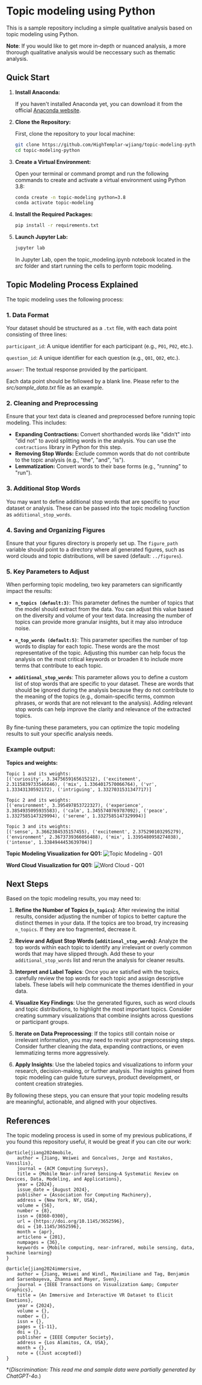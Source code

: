 # Topic modeling using Python
This is a sample repository including a simple qualitative analysis based on topic modeling using Python. 

**Note**: If you would like to get more in-depth or nuanced analysis, a more thorough qualitative analysis would be neccessary such as thematic analysis. 


## Quick Start

1. **Install Anaconda:**

   If you haven't installed Anaconda yet, you can download it from the official [Anaconda website](https://www.anaconda.com/products/distribution).

1. **Clone the Repository:**

   First, clone the repository to your local machine:
   ```bash
   git clone https://github.com/HighTemplar-wjiang/topic-modeling-python.git
   cd topic-modeling-python
   ```

1. **Create a Virtual Environment:**

   Open your terminal or command prompt and run the following commands to create and activate a virtual environment using Python 3.8:

   ```bash
   conda create -n topic-modeling python=3.8
   conda activate topic-modeling
   ```

1. **Install the Required Packages:**

   ```bash
   pip install -r requirements.txt
   ```

1. **Launch Jupyter Lab:**
   ```bash
   jupyter lab
   ```

   
   In Jupyter Lab, open the topic_modeling.ipynb notebook located in the _src_ folder and start running the cells to perform topic modeling.


## Topic Modeling Process Explained
The topic modeling uses the following process:

### 1. Data Format
Your dataset should be structured as a `.txt` file, with each data point consisting of three lines:

`participant_id`: A unique identifier for each participant (e.g., `P01`, `P02`, etc.).

`question_id`: A unique identifier for each question (e.g., `Q01`, `Q02`, etc.).

`answer`: The textual response provided by the participant.


Each data point should be followed by a blank line. Please refer to the _src/sample_data.txt_ file as an example.


### 2. Cleaning and Preprocessing
Ensure that your text data is cleaned and preprocessed before running topic modeling. This includes:
- **Expanding Contractions:** Convert shorthanded words like "didn’t" into "did not" to avoid splitting words in the analysis. You can use the `contractions` library in Python for this step.
- **Removing Stop Words:** Exclude common words that do not contribute to the topic analysis (e.g., "the", "and", "is").
- **Lemmatization:** Convert words to their base forms (e.g., "running" to "run").

### 3. Additional Stop Words
You may want to define additional stop words that are specific to your dataset or analysis. These can be passed into the topic modeling function as `additional_stop_words`.

### 4. Saving and Organizing Figures
Ensure that your figures directory is properly set up. The `figure_path` variable should point to a directory where all generated figures, such as word clouds and topic distributions, will be saved (default: `../figures`). 

### 5. Key Parameters to Adjust
When performing topic modeling, two key parameters can significantly impact the results:

- **`n_topics (default:3)`**: This parameter defines the number of topics that the model should extract from the data. You can adjust this value based on the diversity and volume of your text data. Increasing the number of topics can provide more granular insights, but it may also introduce noise.

- **`n_top_words (default:5)`**: This parameter specifies the number of top words to display for each topic. These words are the most representative of the topic. Adjusting this number can help focus the analysis on the most critical keywords or broaden it to include more terms that contribute to each topic.

- **`additional_stop_words`**: This parameter allows you to define a custom list of stop words that are specific to your dataset. These are words that should be ignored during the analysis because they do not contribute to the meaning of the topics (e.g., domain-specific terms, common phrases, or words that are not relevant to the analysis). Adding relevant stop words can help improve the clarity and relevance of the extracted topics.

By fine-tuning these parameters, you can optimize the topic modeling results to suit your specific analysis needs.

### Example output:

**Topics and weights:**

```
Topic 1 and its weights:
[('curiosity', 3.3475659165615212), ('excitement', 2.3115839733546646), ('mix', 1.3364017570066764), ('vr', 1.33343130592172), ('intriguing', 1.3327031531347717)]

Topic 2 and its weights:
[('environment', 3.395497853722327), ('experience', 3.3854935095935583), ('calm', 1.3455740769787092), ('peace', 1.3327585147329994), ('serene', 1.3327585147329994)]

Topic 3 and its weights:
[('sense', 3.3662384535157455), ('excitement', 2.375290103295279), ('environment', 2.3673739366056488), ('mix', 1.3395480958274038), ('intense', 1.3384944453639704)]
```

**Topic Modeling Visualization for Q01:**
![Topic Modeling - Q01](figures/Q01_topic_modeling.png)

**Word Cloud Visualization for Q01:**
![Word Cloud - Q01](figures/Q01_wordcloud.png)


## Next Steps
Based on the topic modeling results, you may need to:

1. **Refine the Number of Topics (`n_topics`)**: After reviewing the initial results, consider adjusting the number of topics to better capture the distinct themes in your data. If the topics are too broad, try increasing `n_topics`. If they are too fragmented, decrease it.

1. **Review and Adjust Stop Words (`additional_stop_words`)**: Analyze the top words within each topic to identify any irrelevant or overly common words that may have slipped through. Add these to your `additional_stop_words` list and rerun the analysis for cleaner results.

1. **Interpret and Label Topics**: Once you are satisfied with the topics, carefully review the top words for each topic and assign descriptive labels. These labels will help communicate the themes identified in your data.

1. **Visualize Key Findings**: Use the generated figures, such as word clouds and topic distributions, to highlight the most important topics. Consider creating summary visualizations that combine insights across questions or participant groups.

1. **Iterate on Data Preprocessing**: If the topics still contain noise or irrelevant information, you may need to revisit your preprocessing steps. Consider further cleaning the data, expanding contractions, or even lemmatizing terms more aggressively.

1. **Apply Insights**: Use the labeled topics and visualizations to inform your research, decision-making, or further analysis. The insights gained from topic modeling can guide future surveys, product development, or content creation strategies.

By following these steps, you can ensure that your topic modeling results are meaningful, actionable, and aligned with your objectives.


## References
The topic modeling process is used in some of my previous publications, if you found this repository useful, it would be great if you can cite our work:

```
@article{jiang2024mobile,
    author = {Jiang, Weiwei and Goncalves, Jorge and Kostakos, Vassilis},
    journal = {ACM Computing Surveys},
    title = {Mobile Near-infrared Sensing—A Systematic Review on Devices, Data, Modeling, and Applications},
    year = {2024},
    issue_date = {August 2024},
    publisher = {Association for Computing Machinery},
    address = {New York, NY, USA},
    volume = {56},
    number = {8},
    issn = {0360-0300},
    url = {https://doi.org/10.1145/3652596},
    doi = {10.1145/3652596},
    month = {apr},
    articleno = {201},
    numpages = {36},
    keywords = {Mobile computing, near-infrared, mobile sensing, data, machine learning}
}

@article{jiang2024immersive,
    author = {Jiang, Weiwei and Windl, Maximiliane and Tag, Benjamin and Sarsenbayeva, Zhanna and Mayer, Sven},
    journal = {IEEE Transactions on Visualization &amp; Computer Graphics},
    title = {An Immersive and Interactive VR Dataset to Elicit Emotions},
    year = {2024},
    volume = {},
    number = {},
    issn = {},
    pages = {1-11},
    doi = {},
    publisher = {IEEE Computer Society},
    address = {Los Alamitos, CA, USA},
    month = {},
    note = {(Just accepted)}
}
```


*(_Discrimination: This read me and sample data were partially generated by ChatGPT-4o._)

